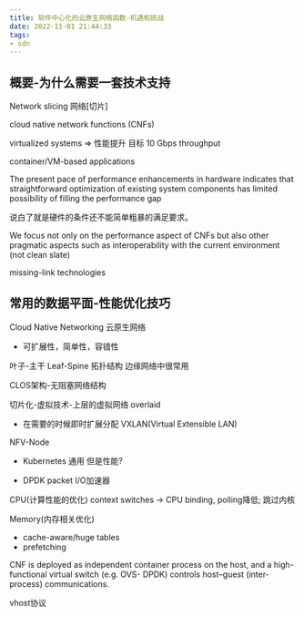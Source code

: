 ```yaml
---
title: 软件中心化的云原生网络函数-机遇和挑战
date: 2022-11-01 21:44:33
tags:
- sdn
---
```


<!--more-->

## 概要-为什么需要一套技术支持

Network slicing 网络[切片]

cloud native network functions (CNFs) 

virtualized systems => 性能提升 目标 10 Gbps throughput 

container/VM-based applications

The present pace of performance enhancements in hardware indicates that
straightforward optimization of existing system components has
limited possibility of filling the performance gap

说白了就是硬件的条件还不能简单粗暴的满足要求。

We focus not only on the performance aspect of CNFs but also
other pragmatic aspects such as interoperability with the current
environment (not clean slate)

missing-link technologies 

## 常用的数据平面-性能优化技巧

Cloud Native Networking 云原生网络
- 可扩展性，简单性，容错性

叶子-主干 Leaf-Spine 拓扑结构  边缘网络中很常用

CLOS架构-无阻塞网络结构


切片化-虚拟技术-上层的虚拟网络 overlaid

- 在需要的时候即时扩展分配 VXLAN(Virtual Extensible LAN)

NFV-Node

- Kubernetes 通用 但是性能?

- DPDK packet I/O加速器 

CPU(计算性能的优化)
context switches -> CPU binding, polling降低; 跳过内核

Memory(内存相关优化)
- cache-aware/huge tables
- prefetching

CNF is deployed as independent container process
on the host, and a high-functional virtual switch (e.g. OVS-
DPDK) controls host–guest (inter-process) communications.

vhost协议

